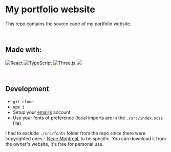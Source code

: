 # My portfolio website

This repo contains the source code of my portfolio website.

<br>

## Made with:

![React](https://img.shields.io/badge/React-4B4B4B?style=for-the-badge&logo=react&logoColor=61DAFB) ![TypeScript](https://img.shields.io/badge/TypeScript-007ACC?style=for-the-badge&logo=typescript&logoColor=white) ![Three.js](https://img.shields.io/badge/three.js-3776AB?style=for-the-badge&logo=three.js&logoColor=white) ![](https://img.shields.io/badge/Sass-CC6699?style=for-the-badge&logo=sass&logoColor=white)

<br>

## Development

- `git clone`
- `npm i`
- Setup your [emailjs](https://www.emailjs.com/) account
- Use your fonts of preference (local imports are in the `./src/index.scss` file)

I had to exclude `./src/fonts` folder from the repo since there were copyrighted ones - [Neue Montreal](https://pangrampangram.com/products/neue-montreal), to be specific. You can download it from the owner's website, it's free for personal use.
